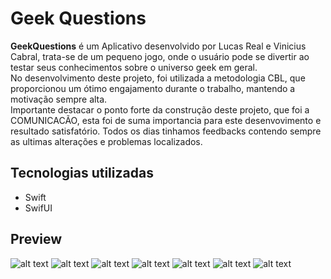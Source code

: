 # Geek Questions
<strong>GeekQuestions</strong> é um Aplicativo desenvolvido por Lucas Real e Vinicius Cabral, trata-se de um pequeno jogo, onde o usuário pode se divertir ao testar seus conhecimentos sobre o universo geek em geral.
<br>No desenvolvimento deste projeto, foi utilizada a metodologia CBL, que proporcionou um ótimo engajamento durante o trabalho, mantendo a motivação sempre alta.
<br>Importante destacar o ponto forte da construção deste projeto, que foi a COMUNICACÃO, esta foi de suma importancia para este desenvovimento e resultado satisfatório. Todos os dias tinhamos feedbacks contendo sempre as ultimas alterações e problemas localizados.


## Tecnologias utilizadas
- Swift
- SwifUI

## Preview
![alt text](https://i.postimg.cc/7P5bm62s/Captura-de-Tela-2024-02-12-a-s-14-43-44.png)
![alt text](https://i.postimg.cc/G22n34CZ/Captura-de-Tela-2024-02-12-a-s-14-46-58.png)
![alt text](https://github.com/lucasreald/GeekQuestionsApp/blob/main/appImg/03.png?raw=true)
![alt text](https://github.com/lucasreald/GeekQuestionsApp/blob/main/appImg/04.png?raw=true)
![alt text](https://github.com/lucasreald/GeekQuestionsApp/blob/main/appImg/05.png?raw=true)
![alt text](https://github.com/lucasreald/GeekQuestionsApp/blob/main/appImg/06.png?raw=true)
![alt text](https://github.com/lucasreald/GeekQuestionsApp/blob/main/appImg/07.png?raw=true)
